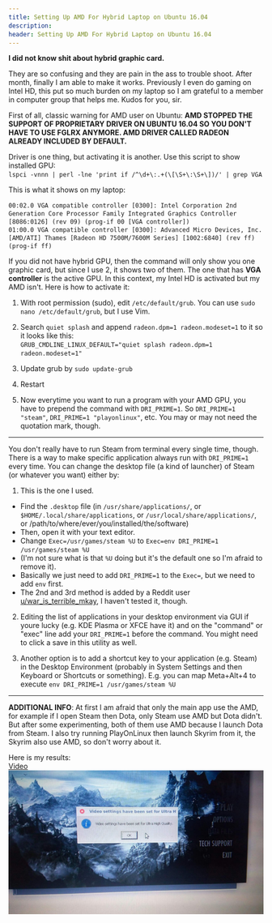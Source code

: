```yaml
---
title: Setting Up AMD For Hybrid Laptop on Ubuntu 16.04
description:
header: Setting Up AMD For Hybrid Laptop on Ubuntu 16.04
---
```


**I did not know shit about hybrid graphic card.**

They are so confusing and they are pain in the ass to trouble shoot. After month, finally I am able to make it works. Previously I even do gaming on Intel HD, this put so much burden on my laptop so I am grateful to a member in computer group that helps me. Kudos for you, sir.

First of all, classic warning for AMD user on Ubuntu: **AMD STOPPED THE SUPPORT OF PROPRIETARY DRIVER ON UBUNTU 16.04 SO YOU DON'T HAVE TO USE FGLRX ANYMORE. AMD DRIVER CALLED RADEON ALREADY INCLUDED BY DEFAULT.**

Driver is one thing, but activating it is another. Use this script to show installed GPU:  
`lspci -vnnn | perl -lne 'print if /^\d+\:.+(\[\S+\:\S+\])/' | grep VGA`

This is what it shows on my laptop:  
```
00:02.0 VGA compatible controller [0300]: Intel Corporation 2nd Generation Core Processor Family Integrated Graphics Controller [8086:0126] (rev 09) (prog-if 00 [VGA controller])
01:00.0 VGA compatible controller [0300]: Advanced Micro Devices, Inc. [AMD/ATI] Thames [Radeon HD 7500M/7600M Series] [1002:6840] (rev ff) (prog-if ff)
```

If you did not have hybrid GPU, then the command will only show you one graphic card, but since I use 2, it shows two of them. The one that has **VGA controller** is the active GPU. In this context, my Intel HD is activated but my AMD isn't. Here is how to activate it:

1. With root permission (sudo), edit `/etc/default/grub`. You can use `sudo nano /etc/default/grub`, but I use Vim.
2. Search `quiet splash` and append `radeon.dpm=1 radeon.modeset=1` to it so it looks like this:  
`GRUB_CMDLINE_LINUX_DEFAULT="quiet splash radeon.dpm=1 radeon.modeset=1"`

3. Update grub by `sudo update-grub`
4. Restart
5. Now everytime you want to run a program with your AMD GPU, you have to prepend the command with `DRI_PRIME=1`. So `DRI_PRIME=1 "steam"`, `DRI_PRIME=1 "playonlinux"`, etc. You may or may not need the quotation mark, though.

---

You don't really have to run Steam from terminal every single time, though. There is a way to make specific application always run with `DRI_PRIME=1` every time. You can change the desktop file (a kind of launcher) of Steam (or whatever you want) either by:

1. This is the one I used.  
* Find the `.desktop` file (in `/usr/share/applications/`, or `$HOME/.local/share/applications`, or `/usr/local/share/applications/`, or /path/to/where/ever/you/installed/the/software)  
* Then, open it with your text editor.  
* Change `Exec=/usr/games/steam %U` to `Exec=env DRI_PRIME=1 /usr/games/steam %U`  
* (I'm not sure what is that `%U` doing but it's the default one so I'm afraid to remove it).  
* Basically we just need to add `DRI_PRIME=1` to the `Exec=`, but we need to add `env` first.  
* The 2nd and 3rd method is added by a Reddit user [u/war_is_terrible_mkay](https://www.reddit.com/user/war_is_terrible_mkay), I haven't tested it, though.

2. Editing the list of applications in your desktop environment via GUI if youre lucky (e.g. KDE Plasma or XFCE have it) and on the "command" or "exec" line add your `DRI_PRIME=1` before the command. You might need to click a save in this utility as well.

3. Another option is to add a shortcut key to your application (e.g. Steam) in the Desktop Environment (probably in System Settings and then Keyboard or Shortcuts or something). E.g. you can map Meta+Alt+4 to execute `env DRI_PRIME=1 /usr/games/steam %U`

---

**ADDITIONAL INFO**: At first I am afraid that only the main app use the AMD, for example if I open Steam then Dota, only Steam use AMD but Dota didn't. But after some experimenting, both of them use AMD because I launch Dota from Steam. I also try running PlayOnLinux then launch Skyrim from it, the Skyrim also use AMD, so don't worry about it.

Here is my results:  
[Video](https://www.youtube.com/watch?v=7qlgKn4TqQw)  
![image](/img/skyrim.jpeg "Ultra")

